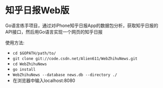 知乎日报Web版
======
Go语言练手项目，通过对iPhone知乎日报App的数据包分析，获取知乎日报的API接口，然后用Go语言实现一个网页的知乎日报

使用方法:

* `cd $GOPATH/path/to/`
* `git clone git://code.csdn.net/Alien611/WebZhihuNews.git`
* `cd WebZhihuNews`
* `go install`
* `WebZhihuNews --database news.db --directory ./`
* 在浏览器中输入localhost:8080
